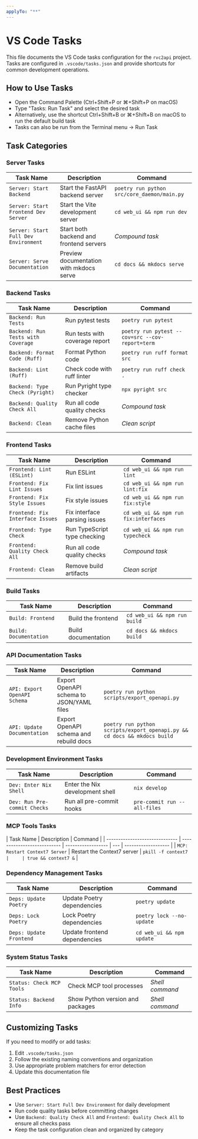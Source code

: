 ```yaml
---
applyTo: "**"
---
```


# VS Code Tasks

This file documents the VS Code tasks configuration for the `rvc2api` project. Tasks are configured in `.vscode/tasks.json` and provide shortcuts for common development operations.

## How to Use Tasks

- Open the Command Palette (Ctrl+Shift+P or ⌘+Shift+P on macOS)
- Type "Tasks: Run Task" and select the desired task
- Alternatively, use the shortcut Ctrl+Shift+B or ⌘+Shift+B on macOS to run the default build task
- Tasks can also be run from the Terminal menu → Run Task

## Task Categories

### Server Tasks

| Task Name                            | Description                             | Command                                     |
| ------------------------------------ | --------------------------------------- | ------------------------------------------- |
| `Server: Start Backend`              | Start the FastAPI backend server        | `poetry run python src/core_daemon/main.py` |
| `Server: Start Frontend Dev Server`  | Start the Vite development server       | `cd web_ui && npm run dev`                  |
| `Server: Start Full Dev Environment` | Start both backend and frontend servers | _Compound task_                             |
| `Server: Serve Documentation`        | Preview documentation with mkdocs serve | `cd docs && mkdocs serve`                   |

### Backend Tasks

| Task Name                          | Description                    | Command                                         |
| ---------------------------------- | ------------------------------ | ----------------------------------------------- |
| `Backend: Run Tests`               | Run pytest tests               | `poetry run pytest`                             |
| `Backend: Run Tests with Coverage` | Run tests with coverage report | `poetry run pytest --cov=src --cov-report=term` |
| `Backend: Format Code (Ruff)`      | Format Python code             | `poetry run ruff format src`                    |
| `Backend: Lint (Ruff)`             | Check code with ruff linter    | `poetry run ruff check .`                       |
| `Backend: Type Check (Pyright)`    | Run Pyright type checker       | `npx pyright src`                               |
| `Backend: Quality Check All`       | Run all code quality checks    | _Compound task_                                 |
| `Backend: Clean`                   | Remove Python cache files      | _Clean script_                                  |

### Frontend Tasks

| Task Name                        | Description                  | Command                               |
| -------------------------------- | ---------------------------- | ------------------------------------- |
| `Frontend: Lint (ESLint)`        | Run ESLint                   | `cd web_ui && npm run lint`           |
| `Frontend: Fix Lint Issues`      | Fix lint issues              | `cd web_ui && npm run lint:fix`       |
| `Frontend: Fix Style Issues`     | Fix style issues             | `cd web_ui && npm run fix:style`      |
| `Frontend: Fix Interface Issues` | Fix interface parsing issues | `cd web_ui && npm run fix:interfaces` |
| `Frontend: Type Check`           | Run TypeScript type checking | `cd web_ui && npm run typecheck`      |
| `Frontend: Quality Check All`    | Run all code quality checks  | _Compound task_                       |
| `Frontend: Clean`                | Remove build artifacts       | _Clean script_                        |

### Build Tasks

| Task Name              | Description         | Command                      |
| ---------------------- | ------------------- | ---------------------------- |
| `Build: Frontend`      | Build the frontend  | `cd web_ui && npm run build` |
| `Build: Documentation` | Build documentation | `cd docs && mkdocs build`    |

### API Documentation Tasks

| Task Name                    | Description                              | Command                                                                  |
| ---------------------------- | ---------------------------------------- | ------------------------------------------------------------------------ |
| `API: Export OpenAPI Schema` | Export OpenAPI schema to JSON/YAML files | `poetry run python scripts/export_openapi.py`                            |
| `API: Update Documentation`  | Export OpenAPI schema and rebuild docs   | `poetry run python scripts/export_openapi.py && cd docs && mkdocs build` |

### Development Environment Tasks

| Task Name                    | Description                     | Command                      |
| ---------------------------- | ------------------------------- | ---------------------------- |
| `Dev: Enter Nix Shell`       | Enter the Nix development shell | `nix develop`                |
| `Dev: Run Pre-commit Checks` | Run all pre-commit hooks        | `pre-commit run --all-files` |

### MCP Tools Tasks

| Task Name                      | Description                 | Command            |
| ------------------------------ | --------------------------- | ------------------ | --- | ------------------- |
| `MCP: Restart Context7 Server` | Restart the Context7 server | `pkill -f context7 |     | true && context7 &` |

### Dependency Management Tasks

| Task Name               | Description                  | Command                   |
| ----------------------- | ---------------------------- | ------------------------- |
| `Deps: Update Poetry`   | Update Poetry dependencies   | `poetry update`           |
| `Deps: Lock Poetry`     | Lock Poetry dependencies     | `poetry lock --no-update` |
| `Deps: Update Frontend` | Update frontend dependencies | `cd web_ui && npm update` |

### System Status Tasks

| Task Name                 | Description                      | Command         |
| ------------------------- | -------------------------------- | --------------- |
| `Status: Check MCP Tools` | Check MCP tool processes         | _Shell command_ |
| `Status: Backend Info`    | Show Python version and packages | _Shell command_ |

## Customizing Tasks

If you need to modify or add tasks:

1. Edit `.vscode/tasks.json`
2. Follow the existing naming conventions and organization
3. Use appropriate problem matchers for error detection
4. Update this documentation file

## Best Practices

- Use `Server: Start Full Dev Environment` for daily development
- Run code quality tasks before committing changes
- Use `Backend: Quality Check All` and `Frontend: Quality Check All` to ensure all checks pass
- Keep the task configuration clean and organized by category
